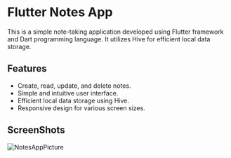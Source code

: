 # Flutter Notes App

This is a simple note-taking application developed using Flutter framework and Dart programming language. It utilizes Hive for efficient local data storage.


## Features

- Create, read, update, and delete notes.
- Simple and intuitive user interface.
- Efficient local data storage using Hive.
- Responsive design for various screen sizes.

## ScreenShots

![NotesAppPicture](https://github.com/user-attachments/assets/deefbd47-087e-4dca-b6c3-44a8b5a63b99)




